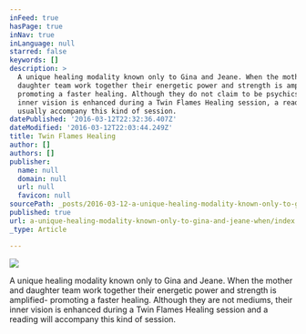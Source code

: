 ```yaml
---
inFeed: true
hasPage: true
inNav: true
inLanguage: null
starred: false
keywords: []
description: >
  A unique healing modality known only to Gina and Jeane. When the mother and
  daughter team work together their energetic power and strength is amplified-
  promoting a faster healing. Although they do not claim to be psychics, their
  inner vision is enhanced during a Twin Flames Healing session, a reading will
  usually accompany this kind of session.
datePublished: '2016-03-12T22:32:36.407Z'
dateModified: '2016-03-12T22:03:44.249Z'
title: Twin Flames Healing
author: []
authors: []
publisher:
  name: null
  domain: null
  url: null
  favicon: null
sourcePath: _posts/2016-03-12-a-unique-healing-modality-known-only-to-gina-and-jeane-when.md
published: true
url: a-unique-healing-modality-known-only-to-gina-and-jeane-when/index.html
_type: Article

---
```

![](https://the-grid-user-content.s3-us-west-2.amazonaws.com/f5c04cfc-ff6f-49a6-b04c-463b8c4655d5.jpg)

A unique healing modality known only to Gina and Jeane. When the mother and daughter team work together their energetic power and strength is amplified- promoting a faster healing. Although they are not mediums, their inner vision is enhanced during a Twin Flames Healing session and a reading will accompany this kind of session.